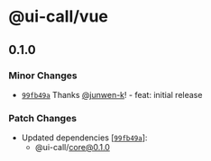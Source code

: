# @ui-call/vue

## 0.1.0

### Minor Changes

- [`99fb49a`](https://github.com/junwen-k/ui-call/commit/99fb49a9e30db94f9e3f30e737bce5d4d83756e6) Thanks [@junwen-k](https://github.com/junwen-k)! - feat: initial release

### Patch Changes

- Updated dependencies [[`99fb49a`](https://github.com/junwen-k/ui-call/commit/99fb49a9e30db94f9e3f30e737bce5d4d83756e6)]:
  - @ui-call/core@0.1.0
